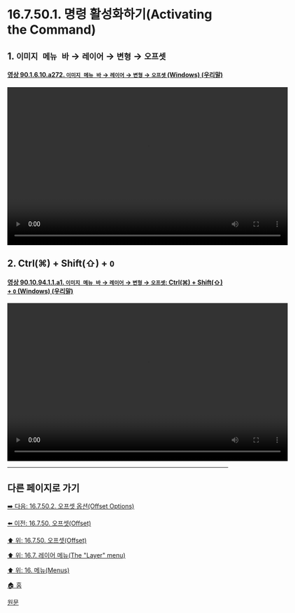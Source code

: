 # 16.7.50.1. 명령 활성화하기(Activating the Command)

<a id="16-07-50-01-s1"></a>

## 1. `이미지 메뉴 바` → `레이어` → `변형` → `오프셋`

<a id="90-01-06-10-a272"></a>

#### [영상 90.1.6.10.a272. `이미지 메뉴 바` → `레이어` → `변형` → `오프셋` (Windows) (우리말)](./90-01-06-10-transform.md#90-01-06-10-a272)
<video controls="controls" width="640" height="360" src="https://github.com/user-attachments/assets/997d78ba-7f76-4b00-9342-cc1f04a332ff"></video>

<a id="16-07-50-01-s2"></a>

## 2. Ctrl(⌘) + Shift(⇧) + `O`

<a id="90-10-94-01-01-a1"></a>

#### [영상 90.10.94.1.1.a1. `이미지 메뉴 바` → `레이어` → `변형` → `오프셋`: Ctrl(⌘) + Shift(⇧) + `O` (Windows) (우리말)](./90-10-94-01-01-ctrl_shift_o.md#90-10-94-01-01-a1)
<video controls="controls" width="640" height="360" src="https://github.com/user-attachments/assets/5e6ccbc5-6b30-4e84-b656-a443c2b58c73"></video>

***

## 다른 페이지로 가기

[➡️ 다음: 16.7.50.2. 오프셋 옵션(Offset Options)](./16-07-50-02-00-offset_options.md)

[⬅️ 이전: 16.7.50. 오프셋(Offset)](./16-07-50-00-offset.md)

[⬆️ 위: 16.7.50. 오프셋(Offset)](./16-07-50-00-offset.md)

[⬆️ 위: 16.7. 레이어 메뉴(The "Layer" menu)](./16-07-00-the-layer-menu.md)

[⬆️ 위: 16. 메뉴(Menus)](./16-00-menus.md)

[🏠 홈](./00-home.md)

[원문](https://docs.gimp.org/2.10/ko/gimp-layer-offset.html#idm30125)